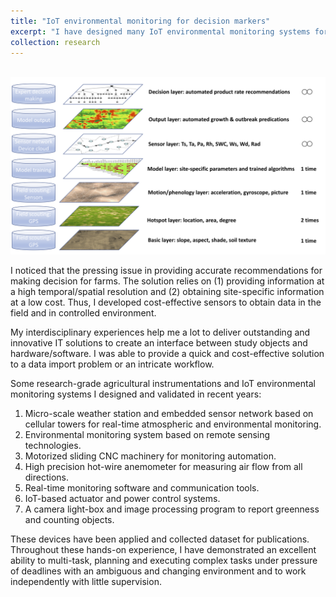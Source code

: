 ```yaml
---
title: "IoT environmental monitoring for decision markers"
excerpt: "I have designed many IoT environmental monitoring systems for my postdoctoral projects since 2014. My main objective for designing IoT systems is to capture the changing environment and plant growth and make automation understand what to take actions in real-time.  My innovations are tested, validated and used in field, laboratory and controlled environments. I also noticed that the existing monitoring systems/sensors are expensive and too big to fit into many cropping systems. In addition, the pressing issue in increasing the accuracy of precision agriculture and simulation is to solve the spatial/temporal resolution issus in the monitoring systems and simulations. Therefore, I have integrated industrial-grade sensors and ultrasonic anemometer together in a very tiny water-proof case so that it can be place in any locations in a greenhouse, growth chamber, within canopy, and in various locations in a field.  The monitoring systems can significantly increase the accuracy of agricultural simulation and recommendations for growers. The comprehensive system at a high spatial/temporal resolution enables growers to assign discrete factors to each crop/field/system, and track for performance of management practices. <br/><img src='/images/IoT_weather_station.png'>"
collection: research
---
```

<br/><img src='/images/IoT_DecisionMaking.png'>

I noticed that the pressing issue in providing accurate recommendations for making decision for farms. The solution relies on (1) providing information at a high temporal/spatial resolution and (2) obtaining site-specific information at a low cost. Thus, I developed cost-effective sensors to obtain data in the field and in controlled environment. 

My interdisciplinary experiences help me a lot to deliver outstanding and innovative IT solutions to create an interface between study objects and hardware/software. I was able to provide a quick and cost-effective solution to a data import problem or an intricate workflow.

Some research-grade agricultural instrumentations and IoT environmental monitoring systems I designed and validated in recent years:

1. Micro-scale weather station and embedded sensor network based on cellular towers for real-time atmospheric and environmental monitoring.
1. Environmental monitoring system based on remote sensing technologies.
1. Motorized sliding CNC machinery for monitoring automation.
1. High precision hot-wire anemometer for measuring air flow from all directions.
1. Real-time monitoring software and communication tools.
1. IoT-based actuator and power control systems. 
1. A camera light-box and image processing program to report greenness and counting objects.

These devices have been applied and collected dataset for publications. Throughout these hands-on experience, I have demonstrated an excellent ability to multi-task, planning and executing complex tasks under pressure of deadlines with an ambiguous and changing environment and to work independently with little supervision.
